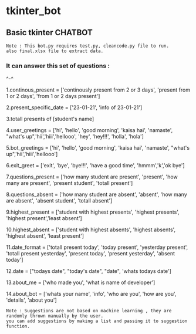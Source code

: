 # tkinter_bot
## Basic tkinter CHATBOT

```
Note : This bot.py requires test.py, cleancode.py file to run.
also final.xlsx file to extract data.
```
### It can answer this set of questions :
^-^


1.continous_present = ['continously present from 2 or 3 days', 'present from 1 or 2 days', 'from 1 or 2 days present'] 

2.present_specific_date = ['23-01-21', 'info of 23-01-21']

3.totall presents of [student's name]

4.user_greetings = ['hi', 'hello', 'good morning', 'kaisa hai', 'namaste', "what's up",'hii','hiii','hellooo', 'hey', 'hey!!!', 'holla', 'hola']

5.bot_greetings = ['hi', 'hello', 'good morning', 'kaisa hai', 'namaste', "what's up",'hii','hiii','hellooo']

6.exit_greet = ['exit', 'bye', 'bye!!!', 'have a good time', 'hmmm','k','ok bye']

7.questions_present = ['how many student are present', 'present', 'how many are present', 'present student', 'totall present']

8.questions_absent = ['how many student are absent', 'absent', 'how many are absent', 'absent student', 'totall absent']

9.highest_present = ['student with highest presents', 'highest presents', 'highest present','least absent']

10.highest_absent = ['student with highest absents', 'highest absents', 'highest absent', 'least present']

11.date_format = ['totall present today', 'today present', 'yesterday present', 'totall present yesterday', 'present today', 'present yesterday', 'absent today']

12.date = ["todays date", "today's date", "date", 'whats todays date']

13.about_me = ['who made you', 'what is name of developer']

14.about_bot = ['whats your name', 'info', 'who are you', 'how are you', 'details', 'about you']
```
Note : Suggestions are not based on machine learning , they are randomly thrown manually by the user.
you can add suggestions by making a list and passing it to suggestion function.
```
